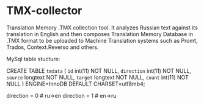 # TMX-collector
Translation Memory .TMX collection tool.  It analyzes Russian text against its translation in English and then composes Translation Memory Database in .TMX format to be uploaded to Machine Translation systems such as Promt, Trados, Context.Reverso and others.

MySql table stucture:

CREATE TABLE `tmdata` (
  `id` int(11) NOT NULL,
  `direction` int(11) NOT NULL,
  `source` longtext NOT NULL,
  `target` longtext NOT NULL,
  `count` int(11) NOT NULL
) ENGINE=InnoDB DEFAULT CHARSET=utf8mb4;

direction = 0 # ru->en
direction = 1 # en->ru
